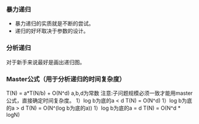 ### 暴力递归
- 暴力递归的实质就是不断的尝试。
- 递归的好坏取决于参数的设计。 
### 分析递归
对于新手来说最好是画出递归图。

### Master公式（用于分析递归的时间复杂度）
T(N) = a*T(N/b) + O(N^d)  a,b,d为常数
注意:子问题规模必须一致才能用master公式，直接确定时间复杂度。
1）log b为底的a < d  T(N) = O(N^d)
1）log b为底的a > d  T(N) = O(N^(log b为底的a))
1）log b为底的a = d  T(N) = O(N^d * logN)
